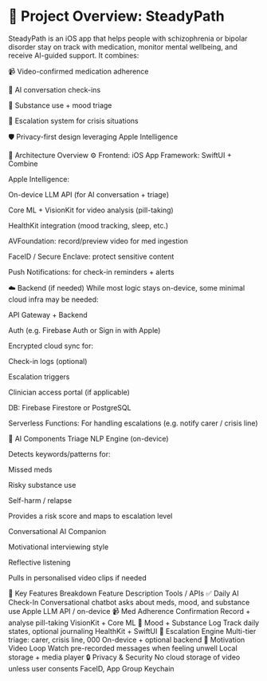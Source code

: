 # 🧠 Project Overview: SteadyPath
SteadyPath is an iOS app that helps people with schizophrenia or bipolar disorder stay on track with medication, monitor mental wellbeing, and receive AI-guided support. It combines:

📹 Video-confirmed medication adherence

🤖 AI conversation check-ins

🧠 Substance use + mood triage

🚨 Escalation system for crisis situations

🛡️ Privacy-first design leveraging Apple Intelligence

🧱 Architecture Overview
⚙️ Frontend: iOS App
Framework: SwiftUI + Combine

Apple Intelligence:

On-device LLM API (for AI conversation + triage)

Core ML + VisionKit for video analysis (pill-taking)

HealthKit integration (mood tracking, sleep, etc.)

AVFoundation: record/preview video for med ingestion

FaceID / Secure Enclave: protect sensitive content

Push Notifications: for check-in reminders + alerts

☁️ Backend (if needed)
While most logic stays on-device, some minimal cloud infra may be needed:

API Gateway + Backend

Auth (e.g. Firebase Auth or Sign in with Apple)

Encrypted cloud sync for:

Check-in logs (optional)

Escalation triggers

Clinician access portal (if applicable)

DB: Firebase Firestore or PostgreSQL

Serverless Functions: For handling escalations (e.g. notify carer / crisis line)

🧰 AI Components
Triage NLP Engine (on-device)

Detects keywords/patterns for:

Missed meds

Risky substance use

Self-harm / relapse

Provides a risk score and maps to escalation level

Conversational AI Companion

Motivational interviewing style

Reflective listening

Pulls in personalised video clips if needed

🧩 Key Features Breakdown
Feature	Description	Tools / APIs
✅ Daily AI Check-In	Conversational chatbot asks about meds, mood, and substance use	Apple LLM API / on-device
📹 Med Adherence Confirmation	Record + analyse pill-taking	VisionKit + Core ML
🧠 Mood + Substance Log	Track daily states, optional journaling	HealthKit + SwiftUI
🧷 Escalation Engine	Multi-tier triage: carer, crisis line, 000	On-device + optional backend
🔁 Motivation Video Loop	Watch pre-recorded messages when feeling unwell	Local storage + media player
🔒 Privacy & Security	No cloud storage of video unless user consents	FaceID, App Group Keychain

